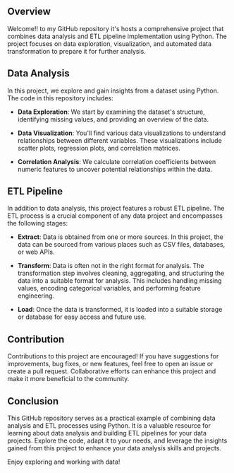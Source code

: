 
## Overview

Welcome!! to my GitHub repository it's hosts a comprehensive project that combines data analysis and ETL pipeline implementation using Python. The project focuses on data exploration, visualization, and automated data transformation to prepare it for further analysis.

## Data Analysis

In this project, we explore and gain insights from a dataset using Python. The code in this repository includes:

- **Data Exploration**: We start by examining the dataset's structure, identifying missing values, and providing an overview of the data.

- **Data Visualization**: You'll find various data visualizations to understand relationships between different variables. These visualizations include scatter plots, regression plots, and correlation matrices.

- **Correlation Analysis**: We calculate correlation coefficients between numeric features to uncover potential relationships within the data.

## ETL Pipeline

In addition to data analysis, this project features a robust ETL pipeline. The ETL process is a crucial component of any data project and encompasses the following stages:

- **Extract**: Data is obtained from one or more sources. In this project, the data can be sourced from various places such as CSV files, databases, or web APIs.

- **Transform**: Data is often not in the right format for analysis. The transformation step involves cleaning, aggregating, and structuring the data into a suitable format for analysis. This includes handling missing values, encoding categorical variables, and performing feature engineering.

- **Load**: Once the data is transformed, it is loaded into a suitable storage or database for easy access and future use.



## Contribution

Contributions to this project are encouraged! If you have suggestions for improvements, bug fixes, or new features, feel free to open an issue or create a pull request. Collaborative efforts can enhance this project and make it more beneficial to the community.

## Conclusion

This GitHub repository serves as a practical example of combining data analysis and ETL processes using Python. It is a valuable resource for learning about data analysis and building ETL pipelines for your data projects. Explore the code, adapt it to your needs, and leverage the insights gained from this project to enhance your data analysis skills and projects.

Enjoy exploring and working with data!
